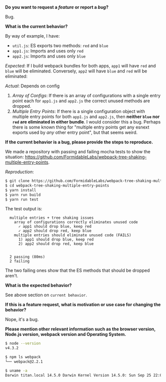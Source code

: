 <!-- Please don't delete this template or we'll close your issue -->
<!-- Before creating an issue please make sure you are using the latest version of webpack. -->
<!-- Also consider trying the webpack@beta version, maybe it's already fixed. -->

**Do you want to request a *feature* or report a *bug*?**

Bug.

<!-- Please ask questions on StackOverflow or the webpack Gitter (https://gitter.im/webpack/webpack). -->
<!-- Issues which contain questions or support requests will be closed. -->

**What is the current behavior?**

By way of example, I have:

- `util.js`: ES exports two methods: `red` and `blue`
- `app1.js`: Imports and uses only `red`
- `app2.js`: Imports and uses only `blue`

_Expected_: If I build webpack bundles for both apps, `app1` will have `red` and `blue` will be eliminated. Conversely, `app2` will have `blue` and `red` will be eliminated:

_Actual_: Depends on config

1. _Array of Configs_: If there is an array of configurations with a single entry point each for `app1.js` and `app2.js` the correct unused methods are dropped.
2. _Multiple Entry Points_: If there is a single configuration object with multiple entry points for both `app1.js` and `app2.js`, then **neither `blue` nor `red` are eliminated in either bundle**. I would consider this a bug. Perhaps there is some known thing for "multiple entry points get any esnext exports used by _any_ other entry point", but that seems weird.

**If the current behavior is a bug, please provide the steps to reproduce.**

<!-- A great way to do this is to provide your configuration via a GitHub gist. -->
<!-- Best provide a minimal reproduceable repo -->
<!-- If your issue is caused by a plugin or loader file the issue on the plugin/loader repo -->

We made a repository with passing and failing mocha tests to show the situation: https://github.com/FormidableLabs/webpack-tree-shaking-multiple-entry-points.

_Reproduction_:

```sh
$ git clone https://github.com/FormidableLabs/webpack-tree-shaking-multiple-entry-points.git
$ cd webpack-tree-shaking-multiple-entry-points
$ yarn install
$ yarn run build
$ yarn run test
```

The test output is:

```
  multiple entries + tree shaking issues
    array of configurations correctly eliminates unused code
      ✓ app1 should drop blue, keep red
      ✓ app2 should drop red, keep blue
    multiple entries should eliminate unused code (FAILS)
      1) app1 should drop blue, keep red
      2) app2 should drop red, keep blue


  2 passing (80ms)
  2 failing
```

The two failing ones show that the ES methods that should be dropped aren't.

**What is the expected behavior?**

See above section on `current behavior`.

**If this is a feature request, what is motivation or use case for changing the behavior?**

Nope, it's a bug.

**Please mention other relevant information such as the browser version, Node.js version, webpack version and Operating System.**

```sh
$ node --version
v4.3.2

$ npm ls webpack
└── webpack@2.2.1

$ uname -a
Darwin titan.local 14.5.0 Darwin Kernel Version 14.5.0: Sun Sep 25 22:07:15 PDT 2016; root:xnu-2782.50.9~1/RELEASE_X86_64 x86_64
```
